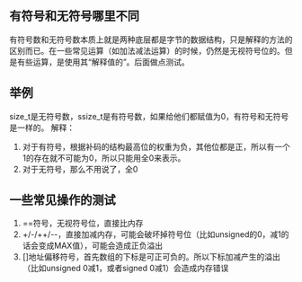 ## 有符号和无符号哪里不同
有符号数和无符号数本质上就是两种底层都是字节的数据结构，只是解释的方法的区别而已。在一些常见运算（如加法减法运算）的时候，仍然是无视符号位的。但是有些运算，是使用其“解释值的”。后面做点测试。

## 举例
size_t是无符号数，ssize_t是有符号数，如果给他们都赋值为0，有符号和无符号是一样的。
解释：
1. 对于有符号，根据补码的结构最高位的权重为负，其他位都是正，所以有一个1的存在就不可能为0，所以只能用全0来表示。
2. 对于无符号，那么不用说了，全0

## 一些常见操作的测试
1. ==符号，无视符号位，直接比内存
2. +/-/++/--，直接加减内存，可能会破坏掉符号位（比如unsigned的0，减1的话会变成MAX值），可能会造成正负溢出
3. []地址偏移符号，首先数组的下标是可正可负的。所以下标加减产生的溢出（比如unsigned 0减1，或者signed 0减1）会造成内存错误